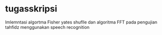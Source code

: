 # tugasskripsi
Imlemntasi algortma Fisher yates shuflle dan algoritma FFT pada pengujian tahfidz menggunakan speech recognition
